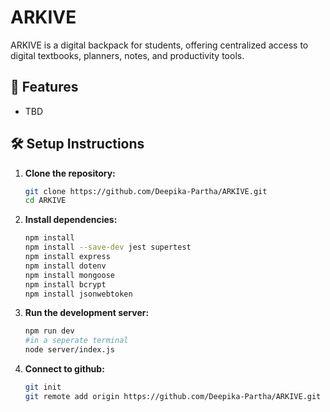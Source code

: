 # ARKIVE

ARKIVE is a digital backpack for students, offering centralized access to digital textbooks, planners, notes, and productivity tools.

## 🚀 Features

- TBD

## 🛠️ Setup Instructions

1. **Clone the repository:**

   ```bash
   git clone https://github.com/Deepika-Partha/ARKIVE.git
   cd ARKIVE
   
2. **Install dependencies:**

   ```bash
   npm install
   npm install --save-dev jest supertest
   npm install express
   npm install dotenv
   npm install mongoose
   npm install bcrypt
   npm install jsonwebtoken

3. **Run the development server:**

   ```bash
   npm run dev
   #in a seperate terminal
   node server/index.js


4. **Connect to github:**

   ```bash
   git init
   git remote add origin https://github.com/Deepika-Partha/ARKIVE.git
   

